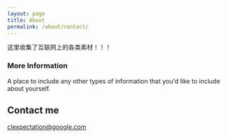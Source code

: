 ```yaml
---
layout: page
title: About
permalink: /about/contact/
---
```

这里收集了互联网上的各类素材！！！
### More Information


A place to include any other types of information that you'd like to include about yourself.

## Contact me

[clexpectation@google.com](mailto:clexpectation@google.com)
